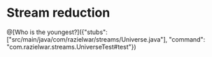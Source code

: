 # Stream reduction

@[Who is the youngest?]({"stubs": ["src/main/java/com/razielwar/streams/Universe.java"], "command": "com.razielwar.streams.UniverseTest#test"})


